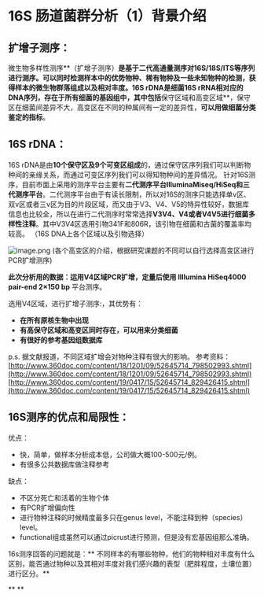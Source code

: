 # 16S 肠道菌群分析（1）背景介绍

## **扩增子测序：**


微生物多样性测序**（扩增子测序）**是基于二代高通量测序对16S/18S/ITS等序列进行测序。可以同时检测样本中的优势物种、稀有物种及一些未知物种的检测，获得样本的微生物群落组成以及相对丰度。16S rDNA是细菌16S rRNA相对应的DNA序列，存在于所有细菌的基因组中，其中包括**保守区域和高变区域**，保守区在细菌间差异不大，高变区在不同的种属间有一定的差异性，**可以用做细菌分类鉴定的指标**。


## 16S rDNA：
16S rDNA是由**10个保守区及9个可变区组成**的，通过保守区序列我们可以判断物种间的亲缘关系，而通过可变区序列我们可以得知物种间的差异情况。
针对16S测序，目前市面上采用的测序平台主要有**二代测序平台IlluminaMiseq/HiSeq和三代测序平台**。二代测序平台由于有读长限制，所以对16S的测序只能选择单v区、双v区或者三v区为目的片段区域，而又由于V3、V4、V5的特异性较好，数据库信息也比较全，所以在进行二代测序时常常选择**V3V4、V4或者V4V5进行细菌多样性注释**。其中V3V4区选用引物341F和806R，该引物在细菌和古菌的覆盖率均较高。
（16S DNA上各个区域以及引物选择）

![image.png](https://cdn.nlark.com/yuque/0/2020/png/1239986/1586055711624-d8d538d0-151d-4577-963c-986dbe7c4af5.png#align=left&display=inline&height=242&name=image.png&originHeight=484&originWidth=955&size=453828&status=done&style=none&width=477.5)
(各个高变区的介绍，根据研究课题的不同可以自行选择高变区进行PCR扩增测序)


**此次分析用的数据：运用V4区域PCR扩增，**定量后使用
Illlumina HiSeq4000** pair-end 2×150 bp** 平台测序。


选用V4区域，进行扩增子测序:，其优势有：

- **在所有原核生物中出现**
- **有高保守区域和高变区同时存在，可以用来分类细菌**
- **有很好的参考基因组数据库**

p.s. 据文献报道，不同区域扩增会对物种注释有很大的影响。
参考资料：
[http://www.360doc.com/content/18/1201/09/52645714_798502993.shtml](http://www.360doc.com/content/18/1201/09/52645714_798502993.shtml)
[http://www.360doc.com/content/19/0417/15/52645714_829426415.shtml](http://www.360doc.com/content/19/0417/15/52645714_829426415.shtml)


## 16S测序的优点和局限性：


优点：

- 快，简单，做样本分析成本低，公司做大概100-500元/例。
- 有很多公共数据库做注释参考

缺点：

- 不区分死亡和活着的生物个体
- 有PCR扩增偏向性
- 进行物种注释的时候精度最多只在genus level，不能注释到种（species）level。
- functional组成虽然可以通过picrust进行预测，但是没有宏基因组那么准确。



16s测序回答的问题就是：** 不同样本的有哪些物种，他们的物种相对丰度有什么区别，能否通过物种以及其相对丰度对我们感兴趣的表型（肥胖程度，土壤位置）进行区分。**

**
**


